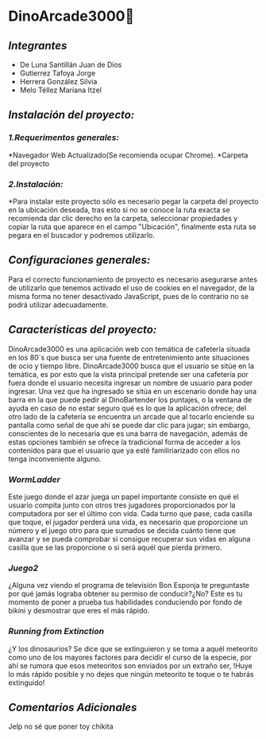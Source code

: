 # DinoArcade3000🦖
## _Integrantes_
* De Luna Santillán Juan de Dios
* Gutierrez Tafoya Jorge
* Herrera González Silvia
* Melo Téllez Mariana Itzel
## _Instalación del proyecto:_
### _1.Requerimentos generales:_
*Navegador Web Actualizado(Se recomienda ocupar Chrome).
*Carpeta del proyecto
###  _2.Instalación:_
*Para instalar este proyecto sólo es necesario pegar la carpeta del proyecto en la ubicación deseada, tras esto si no se conoce la ruta exacta se recomienda dar clic derecho en la carpeta, seleccionar propiedades y copiar la ruta que aparece en el campo "Ubicación", finalmente esta ruta se pegara en el buscador y podremos utilizarlo.
## _Configuraciones generales:_
Para el correcto funcionamiento de proyecto es necesario asegurarse antes de utilizarlo que tenemos activado el uso de cookies en el navegador, de la misma forma no tener desactivado JavaScript, pues de lo contrario no se podrá utilizar adecuadamente.
## _Características del proyecto:_
DinoArcade3000 es una aplicación web con temática de cafetería situada en los 80´s que busca ser una fuente de entretenimiento ante situaciones de ocio y tiempo libre.
DinoArcade3000 busca que el usuario se sitúe en la temática, es por esto que la vista principal pretende ser una cafetería por fuera donde el usuario necesita ingresar un nombre de usuario para poder ingresar. Una vez que ha ingresado se sitúa en un escenario donde hay una barra en la que puede pedir al DinoBartender los puntajes, o la ventana de ayuda en caso de no estar seguro qué es lo que la aplicación ofrece; del otro lado de la cafetería se encuentra un arcade que al tocarlo enciende su pantalla como señal de que ahí se puede dar clic para jugar; sin embargo, conscientes de lo necesaria que es una barra de navegación, además de estas opciones también se ofrece la tradicional forma de acceder a los contenidos para que el usuario que ya esté familiriarizado con ellos no tenga inconveniente alguno.
### _WormLadder_
Este juego donde el azar juega un papel importante consiste en qué el usuario compita junto con otros tres jugadores proporcionados por la computadora por ser el último con vida.
Cada turno que pase, cada casilla que toque, el jugador perderá una vida, es necesario que proporcione un número y el juego otro para que sumados se decida cuánto tiene que avanzar y se pueda comprobar si consigue recuperar sus vidas en alguna casilla que se las proporcione o si será aquél que pierda primero.
### _Juego2_
¿Alguna vez viendo el programa de televisión Bon Esponja te preguntaste por qué jamás lograba obtener su permiso de conducir?¿No? Este es tu momento de poner a prueba tus habilidades conduciendo por fondo de bikini y desmostrar que eres el más rápido.
### _Running from Extinction_
¿Y los dinosaurios? Se dice que se extinguieron y se toma a aquél meteorito como uno de los mayores factores para decidir el curso de la especie, por ahí se rumora que esos meteoritos son enviados por un extraño ser, !Huye lo más rápido posible y no dejes que ningún meteorito te toque o te habrás extinguido!
## _Comentarios Adicionales_
Jelp no sé que poner toy chikita

